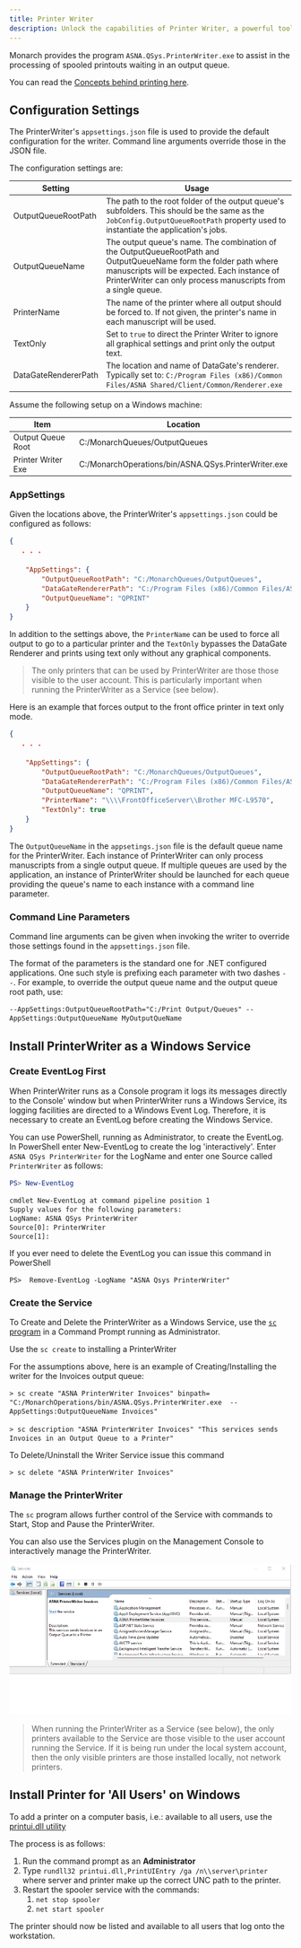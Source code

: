 ```yaml
---
title: Printer Writer
description: Unlock the capabilities of Printer Writer, a powerful tool designed to streamline and enhance your printing processes. This guide is an invaluable resource for developers, IT professionals, and anyone involved in software development or system administration that requires efficient management of printing tasks. Dive into the functionalities of Printer Writer, from setting up print jobs to customizing output for various requirements. Learn how to integrate Printer Writer into your applications, ensuring high-quality, efficient, and customizable printing solutions. Whether you're automating batch printing, managing complex print jobs, or simply looking to improve your application's printing capabilities, this guide provides the insights and instructions needed to leverage Printer Writer effectively.
---
```



Monarch provides the program ```ASNA.QSys.PrinterWriter.exe``` to assist in the processing of spooled printouts waiting in an output queue.

You can read the [Concepts behind printing here](/concepts/printing/printing-introduction.html).



## Configuration Settings
The PrinterWriter's ```appsettings.json``` file is used to provide the default configuration for the writer. Command line arguments  override those in the JSON file.

The configuration settings are:

|        Setting       | Usage |
| -------------------- | ----- |
| OutputQueueRootPath  | The path to the root folder of the output queue's subfolders. This should be the same as the <a ref="/reference/runtime/qsys-runtime-job-support/job-config.html"> <code>JobConfig.OutputQueueRootPath</code></a> property used to instantiate the application's jobs.
| OutputQueueName      | The output queue's name.  The combination of the OutputQueueRootPath and OutputQueueName form the folder path where manuscripts will be expected. Each instance of PrinterWriter can only process manuscripts from a single queue.
| PrinterName          | The name of the printer where all output should be forced to. If not given, the printer's name in each manuscript will be used.
| TextOnly             | Set to ```true``` to direct the  Printer Writer to ignore all graphical settings and print only the output text.
| DataGateRendererPath | The location and name of DataGate's renderer.  Typically set to: ```C:/Program Files (x86)/Common Files/ASNA Shared/Client/Common/Renderer.exe```

Assume the following setup on a Windows machine:

|         Item          |            Location  |
|-----------------------| -------------------- |
| Output Queue Root     | C:/MonarchQueues/OutputQueues
| Printer Writer Exe    | C:/MonarchOperations/bin/ASNA.QSys.PrinterWriter.exe

### AppSettings
Given the locations above, the PrinterWriter's ```appsettings.json``` could be configured as follows:
```json
{
   . . . 

    "AppSettings": {
        "OutputQueueRootPath": "C:/MonarchQueues/OutputQueues",
        "DataGateRendererPath": "C:/Program Files (x86)/Common Files/ASNA Shared/Client/Common/Renderer.exe",
        "OutputQueueName": "QPRINT"
    }
}
```

In addition to the settings above, the ```PrinterName``` can be used to force all output to go to a particular printer and the ```TextOnly``` bypasses the DataGate Renderer and prints using text only without any graphical components.  

> The only printers that can be used by PrinterWriter are those those visible to the user account.  This is particularly important when running the PrinterWriter as a Service (see below).

Here is an example that forces output to the front office printer in text only mode.

```json
{
   . . . 

    "AppSettings": {
        "OutputQueueRootPath": "C:/MonarchQueues/OutputQueues",
        "DataGateRendererPath": "C:/Program Files (x86)/Common Files/ASNA Shared/Client/Common/Renderer.exe",
        "OutputQueueName": "QPRINT",
        "PrinterName": "\\\\FrontOfficeServer\\Brother MFC-L9570",
        "TextOnly": true
    }
}
```

The ```OutputQueueName``` in the ```appsetings.json``` file is the default queue name for the PrinterWriter. Each instance of PrinterWriter can only process manuscripts from a single output queue. If multiple queues are used by the application, an instance of PrinterWriter should be launched for each queue providing the queue's name to each instance with a command line parameter.

### Command Line Parameters
Command line arguments can be given when invoking the writer to override those settings found in the ```appsettings.json``` file.

The format of the parameters is the standard one for .NET configured applications.  One such style is prefixing each parameter with two dashes ```--```.  For example, to override the output queue name and the output queue root path, use:

```
--AppSettings:OutputQueueRootPath="C:/Print Output/Queues" --AppSettings:OutputQueueName MyOutputQueName
```


## Install PrinterWriter as a Windows Service

### Create EventLog First
When PrinterWriter runs as a Console program it logs its messages directly to the Console' window but when PrinterWriter runs a Windows Service, its logging facilities are directed to a Windows Event Log. Therefore, it is necessary to create an EventLog before creating the Windows Service.

You can use PowerShell, running as Administrator, to create the EventLog. In PowerShell enter New-EventLog to create the log 'interactively'. Enter ```ASNA QSys PrinterWriter``` for the LogName and enter one Source called ```PrinterWriter``` as follows:

```powershell
PS> New-EventLog
```
```text
cmdlet New-EventLog at command pipeline position 1
Supply values for the following parameters:
LogName: ASNA QSys PrinterWriter
Source[0]: PrinterWriter
Source[1]:
```

If you ever need to delete the EventLog you can issue this command in PowerShell
```
PS>  Remove-EventLog -LogName "ASNA Qsys PrinterWriter"
```

### Create the Service
To Create and Delete the PrinterWriter as a Windows Service, use the [```sc``` program](https://docs.microsoft.com/en-us/windows/win32/services/controlling-a-service-using-sc) in a  Command Prompt running as Administrator.

Use the ```sc create``` to installing a PrinterWriter 

For the assumptions above, here is an example of Creating/Installing the writer for the Invoices output queue:
```
> sc create "ASNA PrinterWriter Invoices" binpath= "C:/MonarchOperations/bin/ASNA.QSys.PrinterWriter.exe  --AppSettings:OutputQueueName Invoices"

> sc description "ASNA PrinterWriter Invoices" "This services sends Invoices in an Output Queue to a Printer"
```

To Delete/Uninstall the Writer Service issue this command
```
> sc delete "ASNA PrinterWriter Invoices"
```
### Manage the PrinterWriter
The ```sc``` program allows further control of the Service with commands to Start, Stop and Pause the PrinterWriter.

You can also use the Services plugin on the Management Console to interactively manage the PrinterWriter.

![Services Applet in MMC](images/services-applet.png)

> When running the PrinterWriter as a Service (see below), the only printers available to the Service are those visible to the user account running the Service.  If it is being run under the local system account, then the only visible printers are those installed locally, not network printers.

## Install Printer for 'All Users' on Windows

To add a printer on a computer basis, i.e.: available to all users, use the [printui.dll utility](https://docs.microsoft.com/en-us/windows-server/administration/windows-commands/rundll32-printui)

The process is as follows:

 1. Run the command prompt as an **Administrator**
 1. Type ```rundll32 printui.dll,PrintUIEntry /ga /n\\server\printer``` where server and printer make up the correct UNC path to the printer.
 1. Restart the spooler service with the commands:
    1. ```net stop spooler```
    1. ```net start spooler```

The printer should now be listed and available to all users that log onto the workstation.

